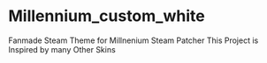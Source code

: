 # Millennium_custom_white

Fanmade Steam Theme for Millnenium Steam Patcher
This Project is Inspired by many Other Skins
